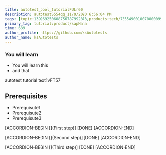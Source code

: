 ```yaml
---
title: autotest_pool_tutorialFULr60
description: autotestS554qq_11/9/2020 6:56:04 PM
tags: [topic:139269250608756787992873,products:tech/73554900100700000996,tutorial:experience/advanced]
primary_tag: tutorial:product/sapHana
time: 639
author_profile: https://github.com/ksAutotests
author_name: ksAutotests
---
```

### You will learn
- You will learn this
- and that

autotest tutorial text1vFT57

## Prerequisites
- Prerequisute1
- Prerequisute2
- Prerequisute3

[ACCORDION-BEGIN [](First step)]
[DONE]
[ACCORDION-END]

[ACCORDION-BEGIN [](Second step)]
[DONE]
[ACCORDION-END]

[ACCORDION-BEGIN [](Third step)]
[DONE]
[ACCORDION-END]

